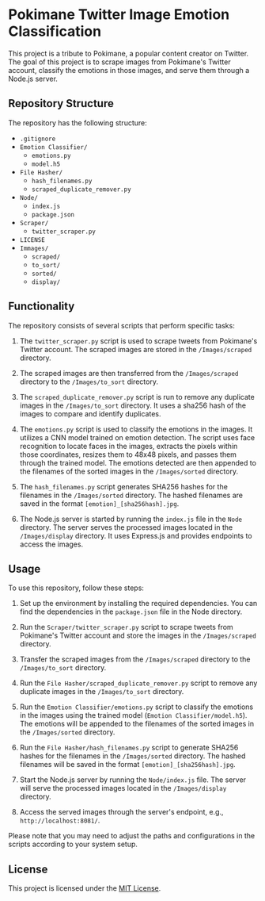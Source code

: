 # Pokimane Twitter Image Emotion Classification

This project is a tribute to Pokimane, a popular content creator on Twitter. The goal of this project is to scrape images from Pokimane's Twitter account, classify the emotions in those images, and serve them through a Node.js server.

## Repository Structure

The repository has the following structure:

-   `.gitignore`
-   `Emotion Classifier/`
    -   `emotions.py`
    -   `model.h5`
-   `File Hasher/`
    -   `hash_filenames.py`
    -   `scraped_duplicate_remover.py`
-   `Node/`
    -   `index.js`
    -   `package.json`
-   `Scraper/`
    -   `twitter_scraper.py`
-   `LICENSE`
-   `Immages/`
    -   `scraped/`
    -   `to_sort/`
    -   `sorted/`
    -   `display/`

## Functionality

The repository consists of several scripts that perform specific tasks:

1. The `twitter_scraper.py` script is used to scrape tweets from Pokimane's Twitter account. The scraped images are stored in the `/Images/scraped` directory.

2. The scraped images are then transferred from the `/Images/scraped` directory to the `/Images/to_sort` directory.

3. The `scraped_duplicate_remover.py` script is run to remove any duplicate images in the `/Images/to_sort` directory. It uses a sha256 hash of the images to compare and identify duplicates.

4. The `emotions.py` script is used to classify the emotions in the images. It utilizes a CNN model trained on emotion detection. The script uses face recognition to locate faces in the images, extracts the pixels within those coordinates, resizes them to 48x48 pixels, and passes them through the trained model. The emotions detected are then appended to the filenames of the sorted images in the `/Images/sorted` directory.

5. The `hash_filenames.py` script generates SHA256 hashes for the filenames in the `/Images/sorted` directory. The hashed filenames are saved in the format `[emotion]_[sha256hash].jpg`.

6. The Node.js server is started by running the `index.js` file in the `Node` directory. The server serves the processed images located in the `/Images/display` directory. It uses Express.js and provides endpoints to access the images.

## Usage

To use this repository, follow these steps:

1. Set up the environment by installing the required dependencies. You can find the dependencies in the `package.json` file in the Node directory.

2. Run the `Scraper/twitter_scraper.py` script to scrape tweets from Pokimane's Twitter account and store the images in the `/Images/scraped` directory.

3. Transfer the scraped images from the `/Images/scraped` directory to the `/Images/to_sort` directory.

4. Run the `File Hasher/scraped_duplicate_remover.py` script to remove any duplicate images in the `/Images/to_sort` directory.

5. Run the `Emotion Classifier/emotions.py` script to classify the emotions in the images using the trained model (`Emotion Classifier/model.h5`). The emotions will be appended to the filenames of the sorted images in the `/Images/sorted` directory.

6. Run the `File Hasher/hash_filenames.py` script to generate SHA256 hashes for the filenames in the `/Images/sorted` directory. The hashed filenames will be saved in the format `[emotion]_[sha256hash].jpg`.

7. Start the Node.js server by running the `Node/index.js` file. The server will serve the processed images located in the `/Images/display` directory.

8. Access the served images through the server's endpoint, e.g., `http://localhost:8081/`.

Please note that you may need to adjust the paths and configurations in the scripts according to your system setup.

## License

This project is licensed under the [MIT License](LICENSE).
